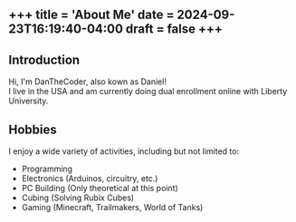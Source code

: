 +++
title = 'About Me'
date = 2024-09-23T16:19:40-04:00
draft = false
+++
---

## Introduction
Hi, I'm DanTheCoder, also kown as Daniel! \
I live in the USA and am currently doing dual enrollment online with Liberty University.

## Hobbies
I enjoy a wide variety of activities, including but not limited to:
- Programming
- Electronics (Arduinos, circuitry, etc.)
- PC Building (Only theoretical at this point)
- Cubing (Solving Rubix Cubes)
- Gaming (Minecraft, Trailmakers, World of Tanks)
